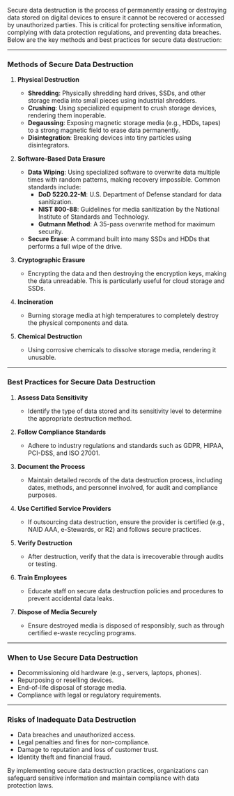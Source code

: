 Secure data destruction is the process of permanently erasing or destroying data stored on digital devices to ensure it cannot be recovered or accessed by unauthorized parties. This is critical for protecting sensitive information, complying with data protection regulations, and preventing data breaches. Below are the key methods and best practices for secure data destruction:

---

### **Methods of Secure Data Destruction**

1. **Physical Destruction**
   - **Shredding**: Physically shredding hard drives, SSDs, and other storage media into small pieces using industrial shredders.
   - **Crushing**: Using specialized equipment to crush storage devices, rendering them inoperable.
   - **Degaussing**: Exposing magnetic storage media (e.g., HDDs, tapes) to a strong magnetic field to erase data permanently.
   - **Disintegration**: Breaking devices into tiny particles using disintegrators.

2. **Software-Based Data Erasure**
   - **Data Wiping**: Using specialized software to overwrite data multiple times with random patterns, making recovery impossible. Common standards include:
     - **DoD 5220.22-M**: U.S. Department of Defense standard for data sanitization.
     - **NIST 800-88**: Guidelines for media sanitization by the National Institute of Standards and Technology.
     - **Gutmann Method**: A 35-pass overwrite method for maximum security.
   - **Secure Erase**: A command built into many SSDs and HDDs that performs a full wipe of the drive.

3. **Cryptographic Erasure**
   - Encrypting the data and then destroying the encryption keys, making the data unreadable. This is particularly useful for cloud storage and SSDs.

4. **Incineration**
   - Burning storage media at high temperatures to completely destroy the physical components and data.

5. **Chemical Destruction**
   - Using corrosive chemicals to dissolve storage media, rendering it unusable.

---

### **Best Practices for Secure Data Destruction**

1. **Assess Data Sensitivity**
   - Identify the type of data stored and its sensitivity level to determine the appropriate destruction method.

2. **Follow Compliance Standards**
   - Adhere to industry regulations and standards such as GDPR, HIPAA, PCI-DSS, and ISO 27001.

3. **Document the Process**
   - Maintain detailed records of the data destruction process, including dates, methods, and personnel involved, for audit and compliance purposes.

4. **Use Certified Service Providers**
   - If outsourcing data destruction, ensure the provider is certified (e.g., NAID AAA, e-Stewards, or R2) and follows secure practices.

5. **Verify Destruction**
   - After destruction, verify that the data is irrecoverable through audits or testing.

6. **Train Employees**
   - Educate staff on secure data destruction policies and procedures to prevent accidental data leaks.

7. **Dispose of Media Securely**
   - Ensure destroyed media is disposed of responsibly, such as through certified e-waste recycling programs.

---

### **When to Use Secure Data Destruction**

- Decommissioning old hardware (e.g., servers, laptops, phones).
- Repurposing or reselling devices.
- End-of-life disposal of storage media.
- Compliance with legal or regulatory requirements.

---

### **Risks of Inadequate Data Destruction**

- Data breaches and unauthorized access.
- Legal penalties and fines for non-compliance.
- Damage to reputation and loss of customer trust.
- Identity theft and financial fraud.

By implementing secure data destruction practices, organizations can safeguard sensitive information and maintain compliance with data protection laws.
